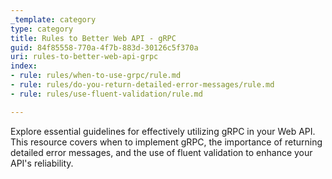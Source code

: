 ```yaml
---
_template: category
type: category
title: Rules to Better Web API - gRPC
guid: 84f85558-770a-4f7b-883d-30126c5f370a
uri: rules-to-better-web-api-grpc
index:
- rule: rules/when-to-use-grpc/rule.md
- rule: rules/do-you-return-detailed-error-messages/rule.md
- rule: rules/use-fluent-validation/rule.md

---
```


Explore essential guidelines for effectively utilizing gRPC in your Web API. This resource covers when to implement gRPC, the importance of returning detailed error messages, and the use of fluent validation to enhance your API's reliability.

